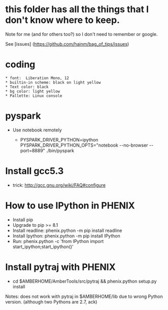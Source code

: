 # this folder has all the things that I don't know where to keep.

Note for me (and for others too?) so I don't need to remember or google.

See [issues] (https://github.com/hainm/bag_of_tips/issues)

coding
======
    * font:  Liberation Mono, 12
    * builtin-in scheme: black on light yellow
    * Text color: black
    * bg color: light yellow
    * Pallette: Linux console
    
pyspark
=======

- Use notebook remotely

    * PYSPARK_DRIVER_PYTHON=ipython \
      PYSPARK_DRIVER_PYTHON_OPTS="notebook --no-browser --port=8889" ./bin/pyspark

Install gcc5.3
==============

- trick: http://gcc.gnu.org/wiki/FAQ#configure

How to use IPython in PHENIX
============================

- Install pip
- Upgrade to pip >= 8.1
- Install readline: phenix.python -m pip install readline
- Install Ipython: phenix.python -m pip install IPython
- Run: phenix.python -c 'from IPython import start_ipython;start_ipython()'

Install pytraj with PHENIX
===========================

- cd $AMBERHOME/AmberTools/src/pytraj && phenix.python setup.py install

Notes: does not work with pytraj in $AMBERHOME/lib due to wrong Python version. (although two Pythons are 2.7, ack)
